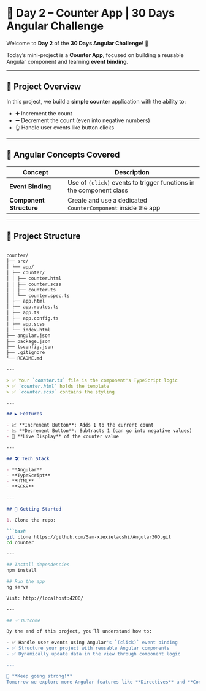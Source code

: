 # 📅 Day 2 – Counter App | 30 Days Angular Challenge

Welcome to **Day 2** of the **30 Days Angular Challenge**! 🚀

Today’s mini-project is a **Counter App**, focused on building a reusable Angular component and learning **event binding**.

---

## 🎯 Project Overview

In this project, we build a **simple counter** application with the ability to:

- ➕ Increment the count
- ➖ Decrement the count (even into negative numbers)
- 👆 Handle user events like button clicks

---

## 🧠 Angular Concepts Covered

| Concept         | Description                                                              |
|-----------------|--------------------------------------------------------------------------|
| **Event Binding** | Use of `(click)` events to trigger functions in the component class     |
| **Component Structure** | Create and use a dedicated `CounterComponent` inside the app       |

---

## 🧱 Project Structure

```markdown

counter/
├── src/
│ └── app/
│ ├── counter/
│ │ ├── counter.html
│ │ ├── counter.scss
│ │ ├── counter.ts
│ │ └── counter.spec.ts
│ ├── app.html
│ ├── app.routes.ts
│ ├── app.ts
│ ├── app.config.ts
│ ├── app.scss
│ └── index.html
├── angular.json
├── package.json
├── tsconfig.json
├── .gitignore
└── README.md

---

> ✅ Your `counter.ts` file is the component's TypeScript logic  
> ✅ `counter.html` holds the template  
> ✅ `counter.scss` contains the styling

---

## ▶️ Features

- 📈 **Increment Button**: Adds 1 to the current count
- 📉 **Decrement Button**: Subtracts 1 (can go into negative values)
- 🔁 **Live Display** of the counter value

---

## 🛠️ Tech Stack

- **Angular**
- **TypeScript**
- **HTML**
- **SCSS**

---

## 🚀 Getting Started

1. Clone the repo:

```bash
git clone https://github.com/Sam-xiexielaoshi/Angular30D.git
cd counter

---

## Install dependencies
npm install

## Run the app
ng serve

Vist: http://localhost:4200/

---

## ✅ Outcome

By the end of this project, you’ll understand how to:

- ✅ Handle user events using Angular's `(click)` event binding
- ✅ Structure your project with reusable Angular components
- ✅ Dynamically update data in the view through component logic

---

💪 **Keep going strong!**  
Tomorrow we explore more Angular features like **Directives** and **Conditional Rendering**!
